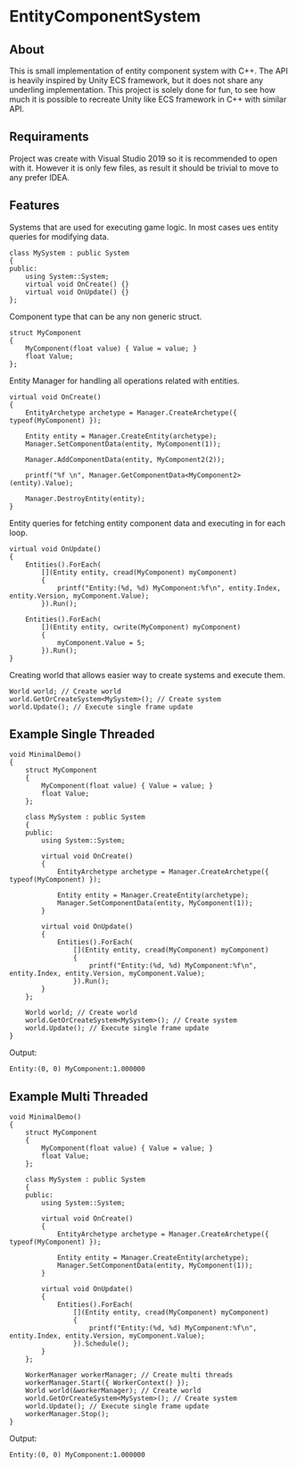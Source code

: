 # EntityComponentSystem

## About
This is small implementation of entity component system with C++. The API is heavily inspired by Unity ECS framework, but it does not share any underling implementation. This project is solely done for fun, to see how much it is possible to recreate Unity like ECS framework in C++ with similar API.

## Requiraments
Project was create with Visual Studio 2019 so it is recommended to open with it. However it is only few files, as result it should be trivial to move to any prefer IDEA.

## Features
Systems that are used for executing game logic. In most cases ues entity queries for modifying data.
```
class MySystem : public System
{
public:
    using System::System;
    virtual void OnCreate() {}
    virtual void OnUpdate() {}
};
```

Component type that can be any non generic struct.
```
struct MyComponent
{
    MyComponent(float value) { Value = value; }
    float Value;
};
```

Entity Manager for handling all operations related with entities.
```
virtual void OnCreate()
{
    EntityArchetype archetype = Manager.CreateArchetype({ typeof(MyComponent) });

    Entity entity = Manager.CreateEntity(archetype);
    Manager.SetComponentData(entity, MyComponent(1));

    Manager.AddComponentData(entity, MyComponent2(2));

    printf("%f \n", Manager.GetComponentData<MyComponent2>(entity).Value);

    Manager.DestroyEntity(entity);
}
```

Entity queries for fetching entity component data and executing in for each loop.
```
virtual void OnUpdate()
{
    Entities().ForEach(
        [](Entity entity, cread(MyComponent) myComponent)
        {
            printf("Entity:(%d, %d) MyComponent:%f\n", entity.Index, entity.Version, myComponent.Value);
        }).Run();
        
    Entities().ForEach(
        [](Entity entity, cwrite(MyComponent) myComponent)
        {
            myComponent.Value = 5;
        }).Run();
}
```

Creating world that allows easier way to create systems and execute them.
```
World world; // Create world
world.GetOrCreateSystem<MySystem>(); // Create system
world.Update(); // Execute single frame update
```

## Example Single Threaded
```
void MinimalDemo()
{
    struct MyComponent
    {
        MyComponent(float value) { Value = value; }
        float Value;
    };

    class MySystem : public System
    {
    public:
        using System::System;

        virtual void OnCreate()
        {
            EntityArchetype archetype = Manager.CreateArchetype({ typeof(MyComponent) });

            Entity entity = Manager.CreateEntity(archetype);
            Manager.SetComponentData(entity, MyComponent(1));
        }

        virtual void OnUpdate()
        {
            Entities().ForEach(
                [](Entity entity, cread(MyComponent) myComponent)
                {
                    printf("Entity:(%d, %d) MyComponent:%f\n", entity.Index, entity.Version, myComponent.Value);
                }).Run();
        }
    };

    World world; // Create world
    world.GetOrCreateSystem<MySystem>(); // Create system
    world.Update(); // Execute single frame update
}
```
Output:
```
Entity:(0, 0) MyComponent:1.000000
```

## Example Multi Threaded
```
void MinimalDemo()
{
    struct MyComponent
    {
        MyComponent(float value) { Value = value; }
        float Value;
    };

    class MySystem : public System
    {
    public:
        using System::System;

        virtual void OnCreate()
        {
            EntityArchetype archetype = Manager.CreateArchetype({ typeof(MyComponent) });

            Entity entity = Manager.CreateEntity(archetype);
            Manager.SetComponentData(entity, MyComponent(1));
        }

        virtual void OnUpdate()
        {
            Entities().ForEach(
                [](Entity entity, cread(MyComponent) myComponent)
                {
                    printf("Entity:(%d, %d) MyComponent:%f\n", entity.Index, entity.Version, myComponent.Value);
                }).Schedule();
        }
    };

    WorkerManager workerManager; // Create multi threads
    workerManager.Start({ WorkerContext() });
    World world(&workerManager); // Create world
    world.GetOrCreateSystem<MySystem>(); // Create system
    world.Update(); // Execute single frame update
    workerManager.Stop();
}
```
Output:
```
Entity:(0, 0) MyComponent:1.000000
```
